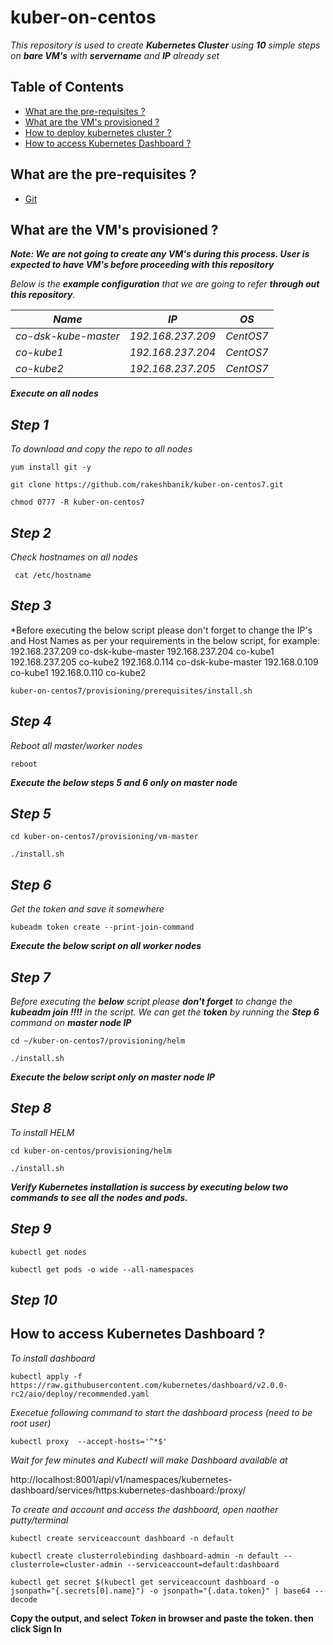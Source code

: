 # kuber-on-centos


*This repository is used to create ***Kubernetes Cluster*** using **10** simple steps on ***bare VM's*** with ***servername*** and ***IP*** already set* 


## Table of Contents

* [What are the pre-requisites ?](#pre-requisites)
* [What are the VM's provisioned ?](#configuration)
* [How to deploy kubernetes cluster ?](#deploy)
* [How to access Kubernetes Dashboard ?](#dashboard)


<a id="pre-requisites"></a>
## What are the pre-requisites ?
* [Git](https://git-scm.com/downloads "Git")


<a id="configuration"></a>
## What are the VM's provisioned ?

***Note: We are not going to create any VM's during this process. User is expected to have VM's before proceeding with this repository***

*Below is the ***example configuration*** that we are going to refer ***through out this repository***.*

*Name*                 |*IP*             |*OS*     |
|----------------------|-----------------|---------|
*co-dsk-kube-master*   |*192.168.237.209*|*CentOS7*|
*co-kube1*             |*192.168.237.204*|*CentOS7*|
*co-kube2*             |*192.168.237.205*|*CentOS7*|


<a id="deploy"></a>

***Execute on all nodes***

## ***Step 1***

*To download and copy the repo to all nodes*

`yum install git -y`

`git clone https://github.com/rakeshbanik/kuber-on-centos7.git`

`chmod 0777 -R kuber-on-centos7`


## ***Step 2***

*Check hostnames on all nodes*

` cat /etc/hostname` 


## ***Step 3***

*Before executing the below script please don't forget to change the IP's and Host Names as per your requirements in the below script, for example:
192.168.237.209 co-dsk-kube-master
192.168.237.204 co-kube1
192.168.237.205 co-kube2
192.168.0.114 co-dsk-kube-master
192.168.0.109 co-kube1
192.168.0.110 co-kube2


`kuber-on-centos7/provisioning/prerequisites/install.sh`


## ***Step 4***

*Reboot all master/worker nodes*

`reboot`

***Execute the below steps 5 and 6 only on master node***
## ***Step 5***

`cd kuber-on-centos7/provisioning/vm-master`

`./install.sh`


## ***Step 6***

*Get the token and save it somewhere*

`kubeadm token create --print-join-command`


***Execute the below script on all worker nodes***

## ***Step 7***

*Before executing the ***below*** script please ***don't forget*** to change the ***kubeadm join !!!!*** in the script. We can get the ***token*** by running the ***Step 6*** command on* ***master node IP***  

  
`cd ~/kuber-on-centos7/provisioning/helm`

`./install.sh`


***Execute the below script only on master node IP***

## ***Step 8***

*To install HELM*

`cd kuber-on-centos/provisioning/helm`

`./install.sh`


***Verify Kubernetes installation is success by executing below two commands to see all the nodes and pods.***

## ***Step 9***

`kubectl get nodes`

`kubectl get pods -o wide --all-namespaces`


## ***Step 10***
<a id="dashboard"></a>

## How to access Kubernetes Dashboard ?

*To install dashboard*

`kubectl apply -f https://raw.githubusercontent.com/kubernetes/dashboard/v2.0.0-rc2/aio/deploy/recommended.yaml`

*Execetue following command to start the dashboard process (need to be root user)*

`kubectl proxy  --accept-hosts='^*$'`

*Wait for few minutes and Kubectl will make Dashboard available at*

 http://localhost:8001/api/v1/namespaces/kubernetes-dashboard/services/https:kubernetes-dashboard:/proxy/

*To create and account and access the dashboard, open naother putty/terminal*

`kubectl create serviceaccount dashboard -n default`

`kubectl create clusterrolebinding dashboard-admin -n default --clusterrole=cluster-admin --serviceaccount=default:dashboard`

`kubectl get secret $(kubectl get serviceaccount dashboard -o jsonpath="{.secrets[0].name}") -o jsonpath="{.data.token}" | base64 --decode`

**Copy the output, and select *Token* in browser and paste the token. then click Sign In**
